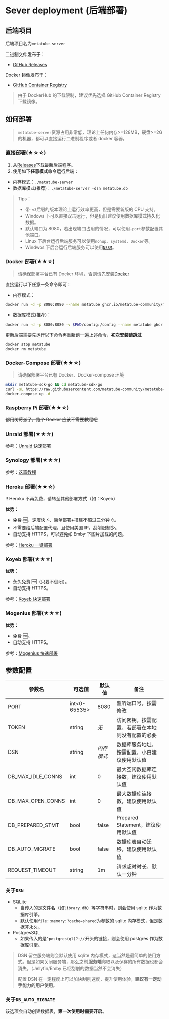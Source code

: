 # Sever deployment (后端部署)

## 后端项目

后端项目名为`metatube-server`

二进制文件发布于：

- [GitHub Releases](https://github.com/metatube-community/metatube-server-releases/releases)

Docker 镜像发布于：

- [GitHub Container Registry](https://github.com/metatube-community/metatube-sdk-go/pkgs/container/metatube-server)

> 由于 DockerHub 的下载限制，建议优先选择 GitHub Container Registry 下载镜像。

## 如何部署

> `metatube-server`资源占用非常低，理论上任何内存>=128MB，硬盘>=2G 的机器，都可以直接运行二进制程序或者 docker 容器。

### 直接部署(★☆☆)

1. 从[Releases](https://github.com/metatube-community/metatube-server-releases/releases)下载最新后端程序。
2. 使用如下**任意模式**命令运行后端：

- 内存模式：`./metatube-server`
- 数据库模式(推荐)：`./metatube-server -dsn metatube.db`

> Tips：
>
> - 带`-v3`后缀的版本理论上运行效率更高，但是需要新版的 CPU 支持。
> - Windows 下可以直接双击运行，但是仍旧建议使用数据库模式持久化数据。
> - 默认端口为 8080，若出现端口占用的情况，可以使用`-port`参数配置其他端口。
> - Linux 下后台运行后端服务可以使用`nohup`、`systemd`、`Docker`等。
> - Windwos 下后台运行后端服务可以使用[`NSSM`](https://nssm.cc/)。

### Docker 部署(★★☆)

> 请确保部署平台已有 Docker 环境，否则请先安装[Docker](https://docs.docker.com/get-docker/)

直接运行以下任意一条命令即可：

- 内存模式：

```sh
docker run -d -p 8080:8080 --name metatube ghcr.io/metatube-community/metatube-server:latest
```

- 数据库模式(推荐)：

```sh
docker run -d -p 8080:8080 -v $PWD/config:/config --name metatube ghcr.io/metatube-community/metatube-server:latest -dsn /config/metatube.db
```

更新后端需要先运行以下命令再重新跑一遍上述命令，**初次安装请跳过**

```sh
docker stop metatube
docker rm metatube
```

### Docker-Compose 部署(★★☆)

> 请确保部署平台已有 Docker、Docker-compose 环境

```sh
mkdir metatube-sdk-go && cd metatube-sdk-go
curl -sL https://raw.githubusercontent.com/metatube-community/metatube-sdk-go/main/docker-compose.yaml -o docker-compose.yaml
docker-compose up -d
```

### Raspberry Pi 部署(★★☆)

~~都用树莓派了，跑个 Docker 应该不需要教程吧~~

### Unraid 部署(★★☆)

参考：[Unraid 快速部署](../deploy/unraid/README.md)

### Synology 部署(★★☆)

参考：[这篇教程](https://www.baozhiqiang.xyz/index.php/archives/32/)

### Heroku 部署(★★☆)

‼️ Heroku 不再免费，请转至其他部署方式（如：Koyeb）

**优势：**

- ~~免费 🆓~~、速度快 ⚡️、简单部署+搭建不超过三分钟 ⏱。
- 不需要给后端配置代理，且使用美国 IP，刮削限制少。
- 自动支持 HTTPS，可以避免如 Emby 下图片加载的问题。

参考：[Heroku 一键部署](../deploy/heroku/README.md)

### Koyeb 部署(★★☆)

**优势：**

- 永久免费 🆓（只要不倒闭）。
- 自动支持 HTTPS。

参考：[Koyeb 快速部署](../deploy/koyeb/README.md)

### Mogenius 部署(★★☆)

**优势：**

- 免费 🆓。
- 自动支持 HTTPS。

参考：[Mogenius 快速部署](../deploy/mogenius/README.md)

## 参数配置

| **参数名**        | **可选值**   | **默认值** | **备注**                                         |
| ----------------- | ------------ | ---------- | ------------------------------------------------ |
| PORT              | int<0-65535> | 8080       | 监听端口号，按需修改                             |
| TOKEN             | string       | _无_       | 访问密钥，按需配置，若部署在本地则没有配置的必要 |
| DSN               | string       | _内存模式_ | 数据库服务地址，按需配置，小白建议使用默认值     |
| DB_MAX_IDLE_CONNS | int          | 0          | 最大空闲数据库连接数，建议使用默认值             |
| DB_MAX_OPEN_CONNS | int          | 0          | 最大数据库连接数，建议使用默认值                 |
| DB_PREPARED_STMT  | bool         | false      | Prepared Statement，建议使用默认值               |
| DB_AUTO_MIGRATE   | bool         | false      | 数据库表自动迁移，建议使用默认值                 |
| REQUEST_TIMEOUT   | string       | 1m         | 请求超时时长，默认一分钟                         |

### 关于`DSN`

- SQLite
  - 当传入的是文件名（如`library.db`）等字符串时，则会使用 sqlite 作为数据库引擎。
  - 默认使用`file::memory:?cache=shared`为参数的 sqlite 内存模式，但是数据非永久。
- PostgresSQL
  - 如果传入的是`^postgres(ql)?://`开头的链接，则会使用 postgres 作为数据库引擎。

> DSN 留空服务端则会默认使用 sqlite 内存模式，这当然是最简单的使用方式。但是如果关闭服务端，那么之前**服务端**爬取以及保存的所有数据也都会消失。（Jellyfin/Emby 已经刮削的数据当然不会消失）
>
> 配置 DSN 在一定程度上可以加快刮削速度，提升使用体验，**建议有一定动手能力的用户使用**。

### 关于`DB_AUTO_MIGRATE`

该选项会自动创建数据表，**第一次使用时需要开启**。
